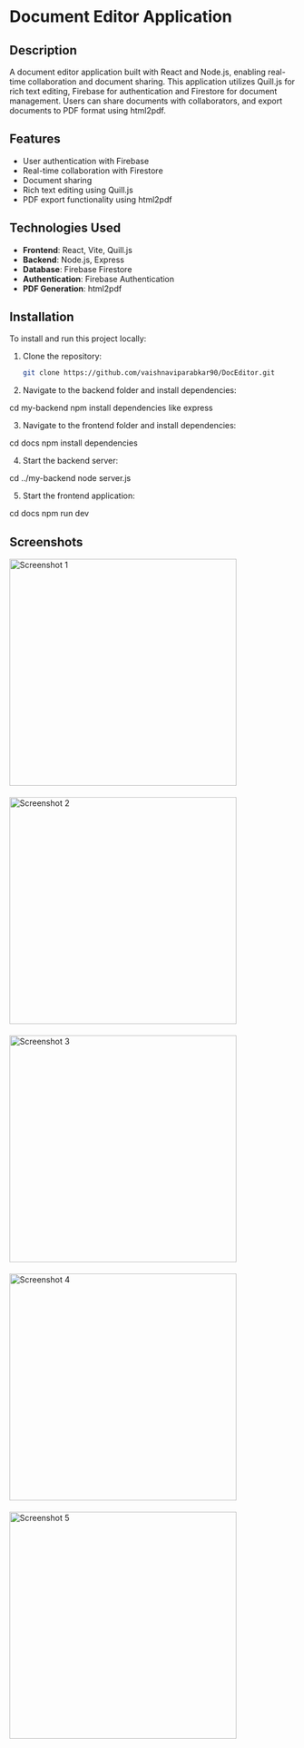 # Document Editor Application

## Description
A  document editor application built with React and Node.js, enabling real-time collaboration and document sharing. This application utilizes Quill.js for rich text editing, Firebase for authentication and Firestore for document management. Users can share documents with collaborators, and export documents to PDF format using html2pdf.

## Features
- User authentication with Firebase
- Real-time collaboration with Firestore
- Document sharing 
- Rich text editing using Quill.js
- PDF export functionality using html2pdf

## Technologies Used
- **Frontend**: React, Vite, Quill.js
- **Backend**: Node.js, Express
- **Database**: Firebase Firestore
- **Authentication**: Firebase Authentication
- **PDF Generation**: html2pdf

## Installation
To install and run this project locally:

1. Clone the repository:
   ```bash
   git clone https://github.com/vaishnaviparabkar90/DocEditor.git

2. Navigate to the backend folder and install dependencies:

cd my-backend
npm install dependencies like express 

3. Navigate to the frontend folder and install dependencies:

cd docs 
npm install  dependencies 

4. Start the backend server:

cd ../my-backend
node server.js

5. Start the frontend application:

cd docs 
npm run dev



## Screenshots

<img src="images/home page.png" alt="Screenshot 1" width="400" style="margin-bottom: 20px;">
<img src="images/login.png" alt="Screenshot 2" width="400" style="margin-bottom: 20px;">
<img src="images/editor.png" alt="Screenshot 3" width="400" style="margin-bottom: 20px;">
<img src="images/users.png" alt="Screenshot 4" width="400" style="margin-bottom: 20px;">
<img src="images/documet database.png" alt="Screenshot 5" width="400" style="margin-bottom: 20px;">


